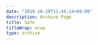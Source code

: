 ```yaml
---
date: "2019-10-19T11:44:14+09:00"
description: Archive Page
title: Safn
titleWrap: wrap
type: archive
---
```


